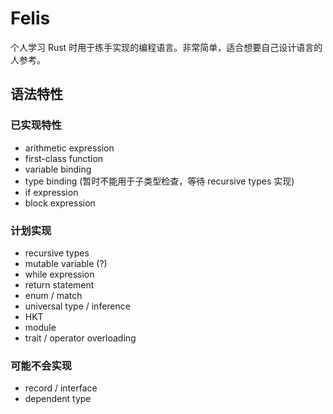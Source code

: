 # Felis

个人学习 Rust 时用于练手实现的编程语言。非常简单，适合想要自己设计语言的人参考。

## 语法特性

### 已实现特性

- arithmetic expression
- first-class function
- variable binding
- type binding (暂时不能用于子类型检查，等待 recursive types 实现)
- if expression
- block expression

### 计划实现

- recursive types
- mutable variable (?)
- while expression
- return statement
- enum / match
- universal type / inference
- HKT
- module
- trait / operator overloading

### 可能不会实现

- record / interface
- dependent type
